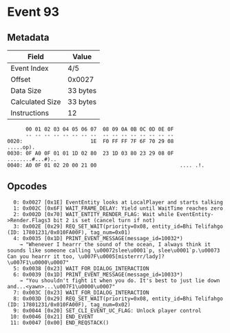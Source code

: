 # Event 93

## Metadata

| Field           | Value    |
|-----------------|----------|
| Event Index     | 4/5      |
| Offset          | 0x0027   |
| Data Size       | 33 bytes |
| Calculated Size | 33 bytes |
| Instructions    | 12       |

```
      00 01 02 03 04 05 06 07  08 09 0A 0B 0C 0D 0E 0F
      -- -- -- -- -- -- -- --  -- -- -- -- -- -- -- --
0020:                      1E  F0 FF FF 7F 6F 70 29 08         .....op).
0030: 0F A0 0F 01 01 1D 02 80  23 1D 03 80 23 29 08 0F  ........#...#)..
0040: A0 0F 01 02 20 00 21 00                           .... .!.        
```

## Opcodes

```
  0: 0x0027 [0x1E] EventEntity looks at LocalPlayer and starts talking
  1: 0x002C [0x6F] WAIT_FRAME_DELAY: Yield until WaitTime reaches zero
  2: 0x002D [0x70] WAIT_ENTITY_RENDER_FLAG: Wait while EventEntity->Render.Flags3 bit 2 is set (cancel turn if not)
  3: 0x002E [0x29] REQ_SET_WAIT(priority=0x08, entity_id=Bhi Telifahgo (ID: 17801231/0x010FA00F), tag_num=0x01)
  4: 0x0035 [0x1D] PRINT_EVENT_MESSAGE(message_id=10032*)
    → "Whenever I hearrr the sound of the ocean, I always think it sounds like someone calling \u00072slee\u0001`p, slee\u0001`p.\u00073 Can you hearrr it too, \u007F\u0005[misterrr/lady]? \u007F1\u0000\u0007"
  5: 0x0038 [0x23] WAIT_FOR_DIALOG_INTERACTION
  6: 0x0039 [0x1D] PRINT_EVENT_MESSAGE(message_id=10033*)
    → "You shouldn't fight it when you do. It's best to just lie down and...<yawn>...\u007F1\u0000\u0007"
  7: 0x003C [0x23] WAIT_FOR_DIALOG_INTERACTION
  8: 0x003D [0x29] REQ_SET_WAIT(priority=0x08, entity_id=Bhi Telifahgo (ID: 17801231/0x010FA00F), tag_num=0x02)
  9: 0x0044 [0x20] SET_CLI_EVENT_UC_FLAG: Unlock player control
 10: 0x0046 [0x21] END_EVENT
 11: 0x0047 [0x00] END_REQSTACK()
```
